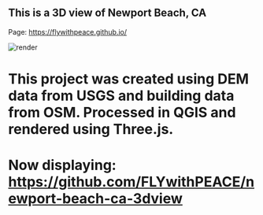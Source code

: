 ## This is a 3D view of Newport Beach, CA

Page: https://flywithpeace.github.io/

<img alt='render' src='https://github.com/FLYwithPEACE/newport-beach-ca-3dview/blob/master/view(2).png' />

This project was created using DEM data from USGS and building data from OSM. Processed in QGIS and rendered using Three.js.
=======
# Now displaying: https://github.com/FLYwithPEACE/newport-beach-ca-3dview
